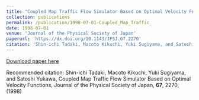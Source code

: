 ```yaml
---
title: "Coupled Map Traffic Flow Simulator Based on Optimal Velocity Functions"
collection: publications
permalink: /publication/1998-07-01-Coupled_Map_Traffic_
date: 1998-07-01
venue: 'Journal of the Physical Society of Japan'
paperurl: 'https://dx.doi.org/10.1143/JPSJ.67.2270'
citation: 'Shin-ichi Tadaki, Macoto Kikuchi, Yuki Sugiyama, and Satoshi Yukawa, Coupled Map Traffic Flow Simulator Based on Optimal Velocity Functions, Journal of the Physical Society of Japan, <b>67</b>, 2270, (1998)'
---
```


<a href='https://dx.doi.org/10.1143/JPSJ.67.2270'>Download paper here</a>

Recommended citation: Shin-ichi Tadaki, Macoto Kikuchi, Yuki Sugiyama, and Satoshi Yukawa, Coupled Map Traffic Flow Simulator Based on Optimal Velocity Functions, Journal of the Physical Society of Japan, <b>67</b>, 2270, (1998)
